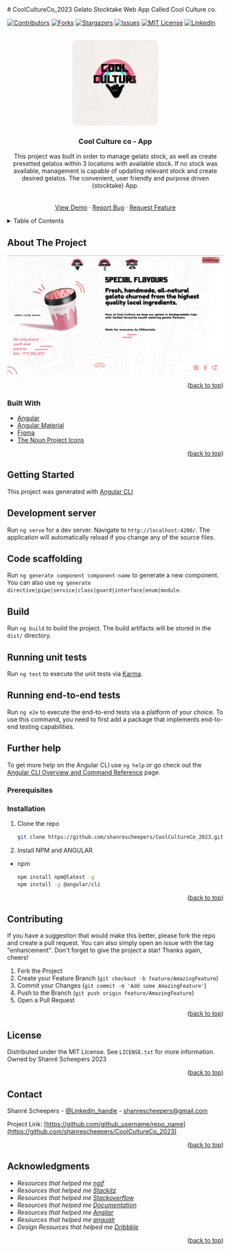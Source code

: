 <div id="top"></div>
# CoolCultureCo_2023
 Gelato Stocktake Web App Called Cool Culture co.
<!--
*** Thanks for checking out the Best-README-Template. If you have a suggestion
*** that would make this better, please fork the repo and create a pull request
*** or simply open an issue with the tag "enhancement".
*** Don't forget to give the project a star!
*** Thanks again! Now go create something AMAZING! :D
-->



<!-- PROJECT SHIELDS -->
<!--
*** I'm using markdown "reference style" links for readability.
*** Reference links are enclosed in brackets [ ] instead of parentheses ( ).
*** See the bottom of this document for the declaration of the reference variables
*** for contributors-url, forks-url, etc. This is an optional, concise syntax you may use.
*** https://www.markdownguide.org/basic-syntax/#reference-style-links
-->
[![Contributors][contributors-shield]][contributors-url]
[![Forks][forks-shield]][forks-url]
[![Stargazers][stars-shield]][stars-url]
[![Issues][issues-shield]][issues-url]
[![MIT License][license-shield]][license-url]
[![LinkedIn][linkedin-shield]][linkedin-url]



<!-- PROJECT LOGO -->
<br />
<div align="center">
  <a href="https://github.com/shanrescheepers/CoolCultureCo_2023">
    <img src="./CoolCultureCo-App/src/assets/ccc-assets/ccc-logo 1.png" alt="Logo" width="200" height="200">
  </a>

<h3 align="center">Cool Culture co - App</h3>

  <p align="center">
    This project was built in order to manage gelato stock, as well as create presetted gelatos within 3 locations with available stock. If no stock was available, management is capable of updating relevant stock and create desired gelatos. The convenient, user friendly and purpose driven (stocktake) App.
    <br />
    <!-- <a href="https://github.com/github_username/repo_name"><strong>Explore the docs »</strong></a> -->
    <br />
    <br />
    <a href="https://github.com/shanrescheepers/CoolCultureCo_2023">View Demo</a>
    ·
    <a href="https://github.com/shanrescheepers/CoolCultureCo_2023/issues">Report Bug</a>
    ·
    <a href="https://github.com/shanrescheepers/CoolCultureCo_2023/issues">Request Feature</a>
  </p>
</div>



<!-- TABLE OF CONTENTS -->
<details>
  <summary>Table of Contents</summary>
  <ol>
    <li>
      <a href="#about-the-project">About The Project</a>
      <ul>
        <li><a href="#built-with">Built With</a></li>
      </ul>
    </li>
    <li>
      <a href="#getting-started">Getting Started</a>
      <ul>
        <li><a href="#prerequisites">Prerequisites</a></li>
        <li><a href="#installation">Installation</a></li>
      </ul>
    </li>
    <li><a href="#usage">Usage</a></li>
    <li><a href="#roadmap">Roadmap</a></li>
    <li><a href="#contributing">Contributing</a></li>
    <li><a href="#license">License</a></li>
    <li><a href="#contact">Contact</a></li>
    <li><a href="#acknowledgments">Acknowledgments</a></li>
  </ol>
</details>



<!-- ABOUT THE PROJECT -->
## About The Project

[![Product Name Screen Shot][product-screenshot]](https://example.com)


<p align="right">(<a href="#top">back to top</a>)</p>



### Built With

* [Angular](https://angular.io/cli)
* [Angular Material](https://material.angular.io/)
* [Figma](https://www.figma.com/)
* [The Noun Project Icons](https://thenounproject.com/)


<p align="right">(<a href="#top">back to top</a>)</p>



<!-- GETTING STARTED -->
## Getting Started
This project was generated with [Angular CLI](https://github.com/angular/angular-cli) 

## Development server

Run `ng serve` for a dev server. Navigate to `http://localhost:4200/`. The application will automatically reload if you change any of the source files.

## Code scaffolding

Run `ng generate component component-name` to generate a new component. You can also use `ng generate directive|pipe|service|class|guard|interface|enum|module`.

## Build

Run `ng build` to build the project. The build artifacts will be stored in the `dist/` directory.

## Running unit tests

Run `ng test` to execute the unit tests via [Karma](https://karma-runner.github.io).

## Running end-to-end tests

Run `ng e2e` to execute the end-to-end tests via a platform of your choice. To use this command, you need to first add a package that implements end-to-end testing capabilities.

## Further help

To get more help on the Angular CLI use `ng help` or go check out the [Angular CLI Overview and Command Reference](https://angular.io/cli) page.

### Prerequisites



### Installation

1. Clone the repo
   ```sh
   git clone https://github.com/shanrescheepers/CoolCultureCo_2023.git
   ```
2. Install NPM and ANGULAR
* npm
  ```sh
  npm install npm@latest -g
  npm install -g @angular/cli

  ```


<p align="right">(<a href="#top">back to top</a>)</p>



<!-- USAGE EXAMPLES -->



<!-- CONTRIBUTING -->
## Contributing

If you have a suggestion that would make this better, please fork the repo and create a pull request. You can also simply open an issue with the tag "enhancement".
Don't forget to give the project a star! Thanks again, cheers!

1. Fork the Project
2. Create your Feature Branch (`git checkout -b feature/AmazingFeature`)
3. Commit your Changes (`git commit -m 'Add some AmazingFeature'`)
4. Push to the Branch (`git push origin feature/AmazingFeature`)
5. Open a Pull Request

<p align="right">(<a href="#top">back to top</a>)</p>



<!-- LICENSE -->
## License

Distributed under the MIT License. See `LICENSE.txt` for more information.
Owned by Shanré Scheepers 2023
<p align="right">(<a href="#top">back to top</a>)</p>



<!-- CONTACT -->
## Contact

Shanré Scheepers - [@LinkedIn_handle](https://www.linkedin.com/in/shanr%C3%A9-scheepers-09185b213/) - shanrescheepers@gmail.com

Project Link: [https://github.com/github_username/repo_name](https://github.com/shanrescheepers/CoolCultureCo_2023)

<p align="right">(<a href="#top">back to top</a>)</p>



<!-- ACKNOWLEDGMENTS -->
## Acknowledgments


* _Resources that helped me [ngif](https://www.concretepage.com/angular-2/angular-2-ngif-example#:~:text=NgIf%20is%20an%20angular%20directive,not%20be%20added%20to%20DOM.)_ 
* _Resources that helped me [Stackitz](https://stackblitz.com/run?file=src%2Fapp%2Fdialog-data-example.ts)_
* _Resources that helped me [Stackoverflow](https://stackoverflow.com/questions/34878771/angular-encode-space-as-not-20)_
* _Resources that helped me [Documentation](https://ultimatecourses.com/blog/angular-ngif-else-then)_
* _Resources that helped me [Angilar](https://angular.io/api/common/NgIf)_
* _Resources that helped me [angualr](https://dev.to/ayyash/rxjs-based-state-management-in-angular-part-i-22f9)_
* _Design Resources that helped me [Dribbble](https://dribbble.com/)_

<p align="right">(<a href="#top">back to top</a>)</p>



<!-- MARKDOWN LINKS & IMAGES -->
<!-- https://www.markdownguide.org/basic-syntax/#reference-style-links -->
[contributors-shield]: https://img.shields.io/github/contributors/shanrescheepers/CoolCultureCo_2023.svg?style=for-the-badge
[contributors-url]: https://github.com/shanrescheepers/CoolCultureCo_2023/graphs/contributors
[forks-shield]: https://img.shields.io/github/forks/shanrescheepers/CoolCultureCo_2023.svg?style=for-the-badge
[forks-url]: https://github.com/shanrescheepers/CoolCultureCo_2023/network/members
[stars-shield]: https://img.shields.io/github/stars/shanrescheepers/CoolCultureCo_2023.svg?style=for-the-badge
[stars-url]: https://github.com/gshanrescheepers/CoolCultureCo_2023/stargazers
[issues-shield]: https://img.shields.io/github/issues/shanrescheepers/CoolCultureCo_2023.svg?style=for-the-badge
[issues-url]: https://github.com/shanrescheepers/CoolCultureCo_2023/issues
[linkedin-shield]: https://img.shields.io/badge/-LinkedIn-black.svg?style=for-the-badge&logo=linkedin&colorB=555
[linkedin-url]: hhttps://www.linkedin.com/in/shanr%C3%A9-scheepers-09185b213/
[license-shield]: https://img.shields.io/github/license/shanrescheepers/CoolCultureCo_2023svg?style=for-the-badge
[license-url]: https://github.com/shanrescheepers/CoolCultureCo_2023s/blob/master/LICENSE.txt
[product-screenshot]: ./CoolCultureCo-App/src/assets/ccc-assets/productImage1.png
[product-screenshot]: ./CoolCultureCo-App/src/assets/ccc-assets/productImage2.png
[product-screenshot]: ./CoolCultureCo-App/src/assets/ccc-assets/productImage3.png
